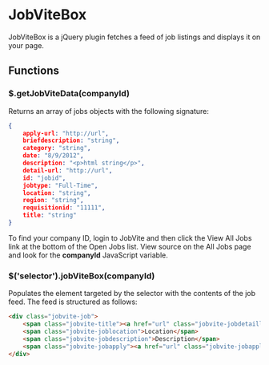 # JobViteBox

JobViteBox is a jQuery plugin fetches a feed of job listings and displays it on your page.

## Functions

### $.getJobViteData(companyId)

Returns an array of jobs objects with the following signature:

```json
{
	apply-url: "http://url",
	briefdescription: "string",
	category: "string",
	date: "8/9/2012",
	description: "<p>html string</p>",
	detail-url: "http://url",
	id: "jobid",
	jobtype: "Full-Time",
	location: "string",
	region: "string",
	requisitionid: "11111",
	title: "string"
}
```

To find your company ID, login to JobVite and then click the
View All Jobs link at the bottom of the Open Jobs list. View
source on the All Jobs page and look for the **companyId**
JavaScript variable.

### $('selector').jobViteBox(companyId)

Populates the element targeted by the selector with the
contents of the job feed. The feed is structured as follows:

```html
<div class="jobvite-job">
	<span class="jobvite-title"><a href="url" class="jobvite-jobdetaillink">Title</a></span>
	<span class="jobvite-joblocation">Location</span>
	<span class="jobvite-jobdescription">Description</span>
	<span class="jobvite-jobapply"><a href="url" class="jobvite-jobapplylink">Apply</a></span>
</div>
```